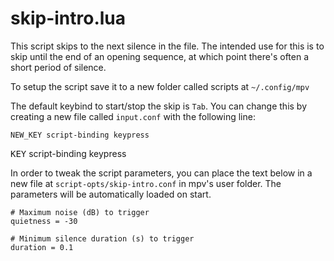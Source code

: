# skip-intro.lua #

This script skips to the next silence in the file. The intended use for this is to skip until the end of an opening sequence, at which point there's often a short period of silence.

To setup the script save it to a new folder called scripts at `~/.config/mpv`

The default keybind to start/stop the skip is `Tab`. You can change this by creating a new file called `input.conf` with the following line:
```
NEW_KEY script-binding keypress
```

<kbd>KEY</kbd> script-binding keypress

In order to tweak the script parameters, you can place the text below in a new file at `script-opts/skip-intro.conf` in mpv's user folder. The parameters will be automatically loaded on start.

```
# Maximum noise (dB) to trigger
quietness = -30

# Minimum silence duration (s) to trigger
duration = 0.1
```
